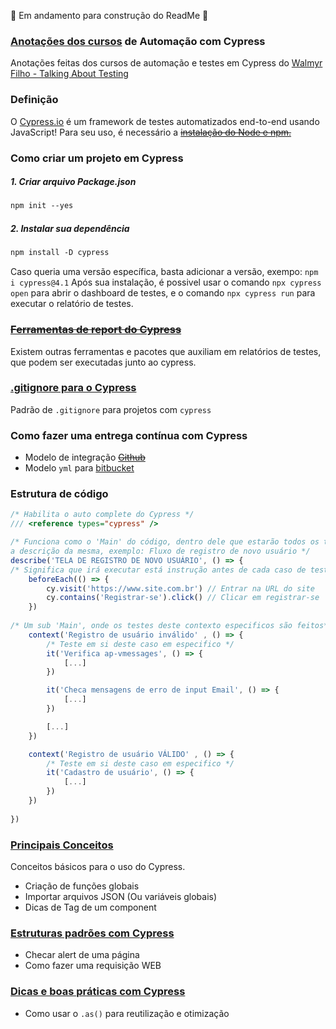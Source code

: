 🚧 Em andamento para construção do ReadMe 🚧

### [Anotações dos cursos](./Doc/cypressTAT_Documentation.md) de Automação com Cypress 
Anotações feitas dos cursos de automação e testes em Cypress do [Walmyr Filho - Talking About Testing](https://github.com/wlsf82)

### Definição

O [Cypress.io](http://cypress.io/) é um framework de testes automatizados end-to-end usando JavaScript! Para seu uso, é necessário a [~~instalação do Node e npm.~~]() 


### Como criar um projeto em Cypress

##### 1. Criar arquivo Package.json
```markdown
npm init --yes
```

##### 2. Instalar sua dependência
```markdown
npm install -D cypress
```

Caso queria uma versão específica, basta adicionar a versão, exempo: `npm i cypress@4.1` Após sua instalação, é possivel usar o comando `npx cypress open` para abrir o dashboard de testes, e o comando `npx cypress run` para executar o relatório de testes.

### [~~Ferramentas de report do Cypress~~]()
Existem outras ferramentas e pacotes que auxiliam em relatórios de testes, que podem ser executadas junto ao cypress.

### [.gitignore para o Cypress](./Doc/gitignore_cypress.md)
Padrão de `.gitignore` para projetos com `cypress`

### Como fazer uma entrega contínua com Cypress
- Modelo de integração [~~Github~~]()
- Modelo `yml` para [bitbucket](./Doc/bitbucket.md)


### Estrutura de código
```jsx
/* Habilita o auto complete do Cypress */
/// <reference types="cypress" />

/* Funciona como o 'Main' do código, dentro dele que estarão todos os testes referentes
a descrição da mesma, exemplo: Fluxo de registro de novo usuário */
describe('TELA DE REGISTRO DE NOVO USUÁRIO', () => {
/* Significa que irá executar está instrução antes de cada caso de teste */
	beforeEach(() => {
        cy.visit('https://www.site.com.br') // Entrar na URL do site
	    cy.contains('Registrar-se').click() // Clicar em registrar-se
	})
	
/* Um sub 'Main', onde os testes deste contexto especificos são feitos*/
	context('Registro de usuário inválido' , () => {
		/* Teste em si deste caso em especifico */
		it('Verifica ap-vmessages', () => { 
			[...]
		})

		it('Checa mensagens de erro de input Email', () => { 
			[...]
		})

		[...]
	})

	context('Registro de usuário VÁLIDO' , () => {
		/* Teste em si deste caso em especifico */
		it('Cadastro de usuário', () => { 
			[...]
		})
	})
	
})
```

### [Principais Conceitos](./Doc/principais_Conceitos.md)
Conceitos básicos para o uso do Cypress.
- Criação de funções globais
- Importar arquivos JSON (Ou variáveis globais)
- Dicas de Tag de um component

### [Estruturas padrões com Cypress](./Doc/estruturas_Padrao.md)

- Checar alert de uma página
- Como fazer uma requisição WEB

### [Dicas e boas práticas com Cypress](./Doc/dicas_Cypress.md)

- Como usar o `.as()` para reutilização e otimização


